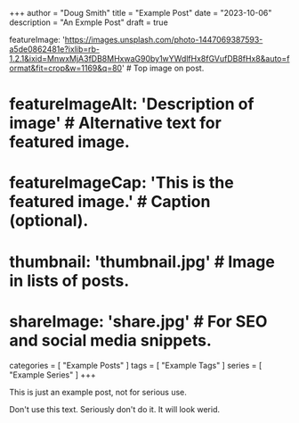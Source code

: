 +++
author = "Doug Smith"
title = "Example Post"
date = "2023-10-06"
description = "An Exmple Post"
draft = true

featureImage: 'https://images.unsplash.com/photo-1447069387593-a5de0862481e?ixlib=rb-1.2.1&ixid=MnwxMjA3fDB8MHxwaG90by1wYWdlfHx8fGVufDB8fHx8&auto=format&fit=crop&w=1169&q=80' # Top image on post.
# featureImageAlt: 'Description of image' # Alternative text for featured image.
# featureImageCap: 'This is the featured image.' # Caption (optional).
# thumbnail: 'thumbnail.jpg' # Image in lists of posts.
# shareImage: 'share.jpg' # For SEO and social media snippets.

categories = [
  "Example Posts"
]
tags = [
  "Example Tags"
]
series = [
  "Example Series"
]
+++

This is just an example post, not for serious use.
<!--more-->
Don't use this text. Seriously don't do it. It will look werid.